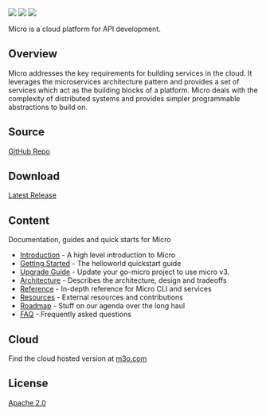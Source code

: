 <div>
  <a href="https://github.com/micro/micro/stargazers"><img src="https://img.shields.io/github/stars/micro/micro?style=social" /></a>
  <a href="https://m3o.com"><img src="https://img.shields.io/badge/micro-cloud-orange" /></a>
  <a href="https://slack.m3o.com"><img src="https://img.shields.io/badge/micro-slack-red" /></a>
</div>

Micro is a cloud platform for API development.

## Overview

Micro addresses the key requirements for building services in the cloud. It leverages the microservices
architecture pattern and provides a set of services which act as the building blocks of a platform. Micro deals
with the complexity of distributed systems and provides simpler programmable abstractions to build on. 

## Source

[GitHub Repo](https://github.com/micro/micro)

## Download

[Latest Release](https://github.com/micro/micro/releases/latest)

## Content

Documentation, guides and quick starts for Micro

- [Introduction](introduction) - A high level introduction to Micro
- [Getting Started](getting-started) - The helloworld quickstart guide
- [Upgrade Guide](upgrade-guide) - Update your go-micro project to use micro v3.
- [Architecture](architecture) - Describes the architecture, design and tradeoffs
- [Reference](reference) - In-depth reference for Micro CLI and services
- [Resources](resources) - External resources and contributions
- [Roadmap](roadmap) - Stuff on our agenda over the long haul
- [FAQ](faq) - Frequently asked questions

## Cloud

Find the cloud hosted version at [m3o.com](https://m3o.com)

## License

[Apache 2.0](https://opensource.org/licenses/Apache-2.0)
